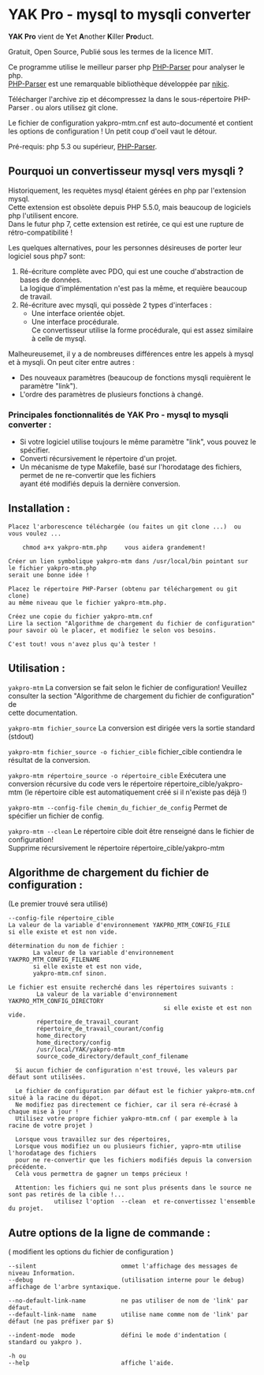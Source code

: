 # YAK Pro - mysql to mysqli converter

**YAK Pro** vient de  **Y**et **A**nother **K**iller **Pro**duct.

Gratuit, Open Source, Publié sous les termes de la licence MIT.  

Ce programme utilise le meilleur parser php [PHP-Parser](https://github.com/nikic/PHP-Parser) pour analyser le php.  
[PHP-Parser](https://github.com/nikic/PHP-Parser) est une remarquable bibliothèque développée par [nikic](https://github.com/nikic).

Télécharger l'archive zip et décompressez la dans le sous-répertoire PHP-Parser .
ou alors utilisez git clone.

Le fichier de configuration yakpro-mtm.cnf est auto-documenté et contient les options de configuration !
Un petit coup d'oeil vaut le détour.  


Pré-requis:  php 5.3 ou supérieur, [PHP-Parser](https://github.com/nikic/PHP-Parser).


## Pourquoi un convertisseur mysql vers mysqli ?

Historiquement, les requètes mysql étaient gérées en php par l'extension mysql.  
Cette extension est obsolète depuis PHP 5.5.0, mais beaucoup de logiciels php l'utilisent encore.  
Dans le futur php 7, cette extension est retirée, ce qui est une rupture de rétro-compatibilité !

Les quelques alternatives, pour les personnes désireuses de porter leur logiciel sous php7 sont:  
1) Ré-écriture complète avec PDO, qui est une couche d'abstraction de bases de données.  
   La logique d'implémentation n'est pas la même, et requière beaucoup de travail.  
2) Ré-écriture avec mysqli, qui possède 2 types d'interfaces :  
   - Une interface orientée objet.  
   - Une interface procédurale.  
   Ce convertisseur utilise la forme procédurale, qui est assez similaire à celle de mysql.  

   
Malheureusemet, il y a de nombreuses différences entre les appels à mysql et à mysqli.
On peut citer entre autres :
 - Des nouveaux paramètres (beaucoup de fonctions mysqli requièrent le paramètre "link").
 - L'ordre des paramètres de plusieurs fonctions à changé.


### Principales fonctionnalités de YAK Pro - mysql to mysqli converter :

- Si votre logiciel utilise toujours le même paramètre "link", vous pouvez le spécifier.
- Converti récursivement le répertoire d'un projet.
- Un mécanisme de type Makefile, basé sur l'horodatage des fichiers, permet de ne re-convertir que les fichiers  
  ayant été modifiés depuis la dernière conversion.


## Installation :
    Placez l'arborescence téléchargée (ou faites un git clone ...)  ou vous voulez ...

        chmod a+x yakpro-mtm.php     vous aidera grandement!

    Créer un lien symbolique yakpro-mtm dans /usr/local/bin pointant sur le fichier yakpro-mtm.php
    serait une bonne idée !

    Placez le répertoire PHP-Parser (obtenu par téléchargement ou git clone)
    au même niveau que le fichier yakpro-mtm.php.

    Créez une copie du fichier yakpro-mtm.cnf
    Lire la section "Algorithme de chargement du fichier de configuration"
    pour savoir où le placer, et modifiez le selon vos besoins.

    C'est tout! vous n'avez plus qu'à tester !

####

## Utilisation :

`yakpro-mtm`
La conversion se fait selon le fichier de configuration!
Veuillez consulter la section "Algorithme de chargement du fichier de configuration" de  
cette documentation.

`yakpro-mtm fichier_source`
La conversion est dirigée vers la sortie standard (stdout)

`yakpro-mtm fichier_source -o fichier_cible`
fichier_cible contiendra le résultat de la conversion.

`yakpro-mtm répertoire_source -o répertoire_cible`
Exécutera une conversion récursive du code vers le répertoire répertoire_cible/yakpro-mtm
(le répertoire cible est automatiquement créé si il n'existe pas déjà !)

`yakpro-mtm --config-file chemin_du_fichier_de_config`
Permet de spécifier un fichier de config.

`yakpro-mtm --clean`
Le répertoire cible doit être renseigné dans le fichier de configuration!  
Supprime récursivement le répertoire répertoire_cible/yakpro-mtm


## Algorithme de chargement du fichier de configuration :
(Le premier trouvé sera utilisé)

    --config-file répertoire_cible
    La valeur de la variable d'environnement YAKPRO_MTM_CONFIG_FILE
    si elle existe et est non vide.

    détermination du nom de fichier :
           La valeur de la variable d'environnement YAKPRO_MTM_CONFIG_FILENAME
           si elle existe et est non vide,
           yakpro-mtm.cnf sinon.

    Le fichier est ensuite recherché dans les répertoires suivants :
            La valeur de la variable d'environnement YAKPRO_MTM_CONFIG_DIRECTORY
                                                si elle existe et est non vide.
            répertoire_de_travail_courant
            répertoire_de_travail_courant/config
            home_directory
            home_directory/config
            /usr/local/YAK/yakpro-mtm
            source_code_directory/default_conf_filename

      Si aucun fichier de configuration n'est trouvé, les valeurs par défaut sont utilisées.

      Le fichier de configuration par défaut est le fichier yakpro-mtm.cnf situé à la racine du dépot.
      Ne modifiez pas directement ce fichier, car il sera ré-écrasé à chaque mise à jour !
      Utilisez votre propre fichier yakpro-mtm.cnf ( par exemple à la racine de votre projet )

      Lorsque vous travaillez sur des répertoires,
      Lorsque vous modifiez un ou plusieurs fichier, yapro-mtm utilise l'horodatage des fichiers
      pour ne re-convertir que les fichiers modifiés depuis la conversion précédente.
      Celà vous permettra de gagner un temps précieux !

      Attention: les fichiers qui ne sont plus présents dans le source ne sont pas retirés de la cible !...
                 utilisez l'option  --clean  et re-convertissez l'ensemble du projet.

## Autre options de la ligne de commande :
( modifient les options du fichier de configuration )

    --silent                        ommet l'affichage des messages de niveau Information.
    --debug                         (utilisation interne pour le debug) affichage de l'arbre syntaxique.

    --no-default-link-name          ne pas utiliser de nom de 'link' par défaut.
    --default-link-name  name       utilise name comme nom de 'link' par défaut (ne pas préfixer par $)

    --indent-mode  mode             défini le mode d'indentation ( standard ou yakpro ).

    -h ou
    --help                          affiche l'aide.

####

